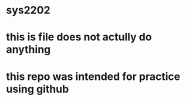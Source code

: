 # sys2202


# this is file does not actully do anything
# this repo was intended for practice using github

